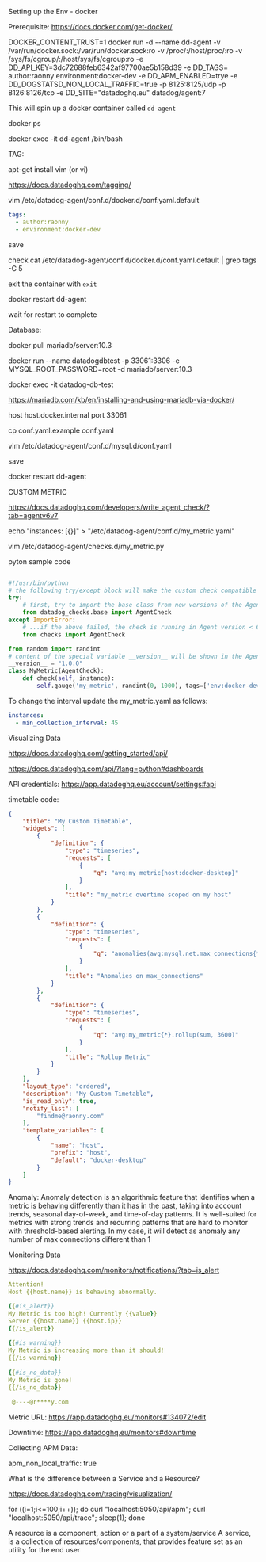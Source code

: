 
Setting up the Env - docker

Prerequisite:
https://docs.docker.com/get-docker/

DOCKER_CONTENT_TRUST=1 docker run -d --name dd-agent -v /var/run/docker.sock:/var/run/docker.sock:ro -v /proc/:/host/proc/:ro -v /sys/fs/cgroup/:/host/sys/fs/cgroup:ro -e DD_API_KEY=3dc72688feb6342af97700ae5b158d39 -e DD_TAGS= author:raonny environment:docker-dev -e DD_APM_ENABLED=trye -e DD_DOGSTATSD_NON_LOCAL_TRAFFIC=true -p 8125:8125/udp -p 8126:8126/tcp -e DD_SITE="datadoghq.eu" datadog/agent:7

This will spin up a docker container called `dd-agent`

docker ps

docker exec -it dd-agent /bin/bash




TAG:

apt-get install vim (or vi)

https://docs.datadoghq.com/tagging/

vim /etc/datadog-agent/conf.d/docker.d/conf.yaml.default



```yaml
tags:
  - author:raonny
  - environment:docker-dev
```

save

check
cat /etc/datadog-agent/conf.d/docker.d/conf.yaml.default | grep tags -C 5

exit the container with `exit`

docker restart dd-agent

wait for restart to complete



Database:

docker pull mariadb/server:10.3

docker run --name datadogdbtest -p 33061:3306 -e MYSQL_ROOT_PASSWORD=root -d mariadb/server:10.3

docker exec -it datadog-db-test 

https://mariadb.com/kb/en/installing-and-using-mariadb-via-docker/




host host.docker.internal
port 33061

cp conf.yaml.example conf.yaml

vim /etc/datadog-agent/conf.d/mysql.d/conf.yaml

save

docker restart dd-agent



CUSTOM METRIC

https://docs.datadoghq.com/developers/write_agent_check/?tab=agentv6v7


echo "instances: [{}]" > "/etc/datadog-agent/conf.d/my_metric.yaml"


vim /etc/datadog-agent/checks.d/my_metric.py

pyton sample code

```python

#!/usr/bin/python
# the following try/except block will make the custom check compatible with any Agent version
try:
    # first, try to import the base class from new versions of the Agent...
    from datadog_checks.base import AgentCheck
except ImportError:
    # ...if the above failed, the check is running in Agent version < 6.6.0
    from checks import AgentCheck

from random import randint
# content of the special variable __version__ will be shown in the Agent status page
__version__ = "1.0.0"
class MyMetric(AgentCheck):
    def check(self, instance):
        self.gauge('my_metric', randint(0, 1000), tags=['env:docker-dev'])

```

To change the interval update the my_metric.yaml as follows:
```yaml
instances:
  - min_collection_interval: 45
```



Visualizing Data

https://docs.datadoghq.com/getting_started/api/

https://docs.datadoghq.com/api/?lang=python#dashboards


API credentials:
https://app.datadoghq.eu/account/settings#api

timetable code:
```json
{
    "title": "My Custom Timetable",
    "widgets": [
        {
            "definition": {
                "type": "timeseries",
                "requests": [
			        {
			            "q": "avg:my_metric{host:docker-desktop}"
			        }
                ],
                "title": "my_metric overtime scoped on my host"
            }
        },
        {
            "definition": {
                "type": "timeseries",
                "requests": [
			        {
			            "q": "anomalies(avg:mysql.net.max_connections{*}, 'basic', 2)"
			        }
                ],
                "title": "Anomalies on max_connections"
            }
        },
        {
            "definition": {
                "type": "timeseries",
                "requests": [
			        {
			            "q": "avg:my_metric{*}.rollup(sum, 3600)"
			        }
                ],
                "title": "Rollup Metric"
            }
        }
    ],
    "layout_type": "ordered",
    "description": "My Custom Timetable",
    "is_read_only": true,
    "notify_list": [
        "findme@raonny.com"
    ],
    "template_variables": [
        {
            "name": "host",
            "prefix": "host",
            "default": "docker-desktop"
        }
    ]
}
```

Anomaly:
Anomaly detection is an algorithmic feature that identifies when a metric is behaving differently than it has in the past, taking into account trends, seasonal day-of-week, and time-of-day patterns. It is well-suited for metrics with strong trends and recurring patterns that are hard to monitor with threshold-based alerting.
In my case, it will detect as anomaly any number of max connections different than 1


Monitoring Data

https://docs.datadoghq.com/monitors/notifications/?tab=is_alert

```yaml
Attention!
Host {{host.name}} is behaving abnormally. 

{{#is_alert}} 
My Metric is too high! Currently {{value}}
Server {{host.name}} {{host.ip}} 
{{/is_alert}}
 
{{#is_warning}} 
My Metric is increasing more than it should!
{{/is_warning}}
 
{{#is_no_data}} 
My Metric is gone!
{{/is_no_data}}
 
 @----@r****y.com
```

Metric URL: https://app.datadoghq.eu/monitors#134072/edit


Downtime:
https://app.datadoghq.eu/monitors#downtime


Collecting APM Data:

apm_non_local_traffic: true

What is the difference between a Service and a Resource?

https://docs.datadoghq.com/tracing/visualization/


for ((i=1;i<=100;i++)); do   curl "localhost:5050/api/apm"; curl "localhost:5050/api/trace"; sleep(1); done


A resource is a component, action or a part of a system/service
A service, is a collection of resources/components, that provides feature set as an utility for the end user


